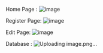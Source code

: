 Home Page :
![image](https://github.com/rohitsp341/CRUD-Operation-in-Laravel/assets/127521022/c57a2da7-1db2-436f-9ed1-d599860c2594)


Register Page:
![image](https://github.com/rohitsp341/CRUD-Operation-in-Laravel/assets/127521022/bdc5a4d1-6dcd-4ec3-9f23-974926e9fb2b)


Edit Page:
![image](https://github.com/rohitsp341/CRUD-Operation-in-Laravel/assets/127521022/3376c507-4fe6-4453-90ce-8cbcd6497d34)

Database :
![Uploading image.png…]()

